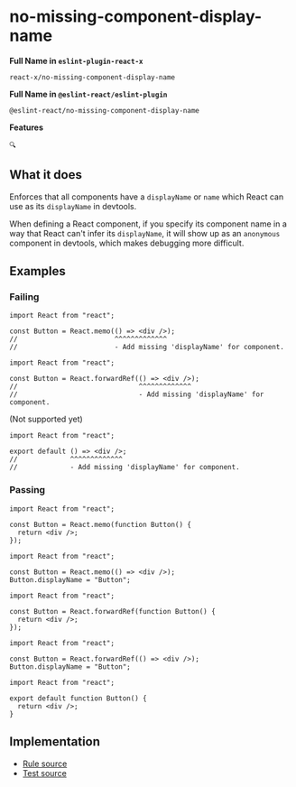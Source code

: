 # no-missing-component-display-name

**Full Name in `eslint-plugin-react-x`**

```plain copy
react-x/no-missing-component-display-name
```

**Full Name in `@eslint-react/eslint-plugin`**

```plain copy
@eslint-react/no-missing-component-display-name
```

**Features**

`🔍`

## What it does

Enforces that all components have a `displayName` or `name` which React can use as its `displayName` in devtools.

When defining a React component, if you specify its component name in a way that React can't infer its `displayName`, it will show up as an `anonymous` component in devtools, which makes debugging more difficult.

## Examples

### Failing

```tsx
import React from "react";

const Button = React.memo(() => <div />);
//                        ^^^^^^^^^^^^^
//                        - Add missing 'displayName' for component.
```

```tsx
import React from "react";

const Button = React.forwardRef(() => <div />);
//                              ^^^^^^^^^^^^^
//                              - Add missing 'displayName' for component.
```

(Not supported yet)

```tsx
import React from "react";

export default () => <div />;
//             ^^^^^^^^^^^^^
//             - Add missing 'displayName' for component.
```

### Passing

```tsx
import React from "react";

const Button = React.memo(function Button() {
  return <div />;
});
```

```tsx
import React from "react";

const Button = React.memo(() => <div />);
Button.displayName = "Button";
```

```tsx
import React from "react";

const Button = React.forwardRef(function Button() {
  return <div />;
});
```

```tsx
import React from "react";

const Button = React.forwardRef(() => <div />);
Button.displayName = "Button";
```

```tsx
import React from "react";

export default function Button() {
  return <div />;
}
```

## Implementation

- [Rule source](https://github.com/rEl1cx/eslint-react/tree/main/packages/plugins/eslint-plugin-react-x/src/rules/no-missing-component-display-name.ts)
- [Test source](https://github.com/rEl1cx/eslint-react/tree/main/packages/plugins/eslint-plugin-react-x/src/rules/no-missing-component-display-name.spec.ts)
